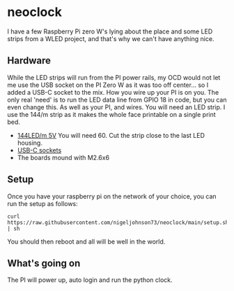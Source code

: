 # neoclock
I have a few Raspberry Pi zero W's lying about the place and some LED strips from a WLED project, and that's why we can't have anything nice.

## Hardware
While the LED strips will run from the PI power rails, my OCD would not let me use the USB socket on the PI Zero W as it was too off center... so I added a USB-C socket to the mix. How you wire up your PI is on you. The only real 'need' is to run the LED data line from GPIO 18 in code, but you can even change this. As well as your PI, and wires. You will need an LED strip. I use the 144/m strip as it makes the whole face printable on a single print bed.

* [144LED/m 5V](https://www.amazon.co.uk/dp/B088KJPXVB) You will need 60. Cut the strip close to the last LED housing.
* [USB-C sockets](https://www.amazon.co.uk/dp/B0D2HJZ2V9)
* The boards mound with M2.6x6

## Setup
Once you have your raspberry pi on the network of your choice, you can run the setup as follows:

    curl https://raw.githubusercontent.com/nigeljohnson73/neoclock/main/setup.sh | sh

You should then reboot and all will be well in the world.

## What's going on
The PI will power up, auto login and run the python clock.
